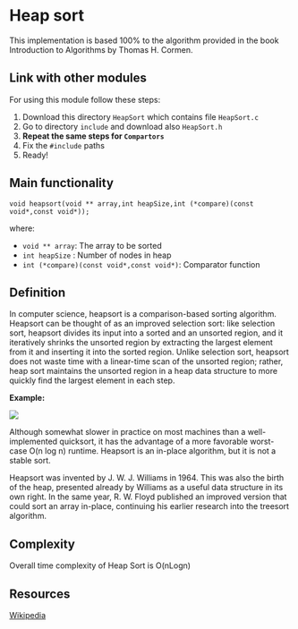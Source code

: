 # Heap sort
This implementation is based 100% to the algorithm provided in the book Introduction to Algorithms by Thomas H. Cormen.

## Link with other modules
For using this module follow these steps:
1. Download this directory ```HeapSort``` which contains file ```HeapSort.c```
2. Go to directory ```include``` and download also ```HeapSort.h```
3. __Repeat the same steps for ```Compartors```__
4. Fix the ```#include``` paths
5. Ready!

## Main functionality
```
void heapsort(void ** array,int heapSize,int (*compare)(const void*,const void*));
```
where:

- ```void ** array```: The array to be sorted
- ```int heapSize``` : Number of nodes in heap
- ```int (*compare)(const void*,const void*)```: Comparator function

## Definition
In computer science, heapsort is a comparison-based sorting algorithm. Heapsort can be thought of as an improved selection sort: 
like selection sort, heapsort divides its input into a sorted and an unsorted region, and it iteratively shrinks the unsorted region by extracting the largest element from it and inserting it into the sorted region. 
Unlike selection sort, heapsort does not waste time with a linear-time scan of the unsorted region; rather, 
heap sort maintains the unsorted region in a heap data structure to more quickly find the largest element in each step.

__Example:__

![](https://upload.wikimedia.org/wikipedia/commons/4/4d/Heapsort-example.gif)

Although somewhat slower in practice on most machines than a well-implemented quicksort, it has the advantage of a more favorable worst-case O(n log n) runtime. Heapsort is an in-place algorithm, but it is not a stable sort.


Heapsort was invented by J. W. J. Williams in 1964. This was also the birth of the heap, presented already by Williams as a useful data structure in its own right. In the same year, R. W. Floyd published an improved version that could sort an array in-place, continuing his earlier research into the treesort algorithm.

## Complexity
Overall time complexity of Heap Sort is O(nLogn)

## Resources
[Wikipedia](https://en.wikipedia.org/wiki/Heapsort)




